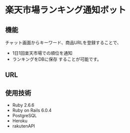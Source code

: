 # 楽天市場ランキング通知ボット
## 機能
チャット画面からキーワード、商品URLを登録することで、
- 1日1回楽天市場での順位を通知
- ランキングをDBに保存
することが可能です。
## URL

## 使用技術
- Ruby 2.6.6
- Ruby on Rails 6.0.4
- PostgreSQL
- Heroku
- rakutenAPI